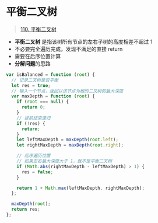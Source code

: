 
# 平衡二叉树


> [110. 平衡二叉树](https://leetcode.cn/problems/balanced-binary-tree/)

- **平衡二叉树** 是指该树所有节点的左右子树的高度相差不超过 1
- 不必要完全遍历完成，发现不满足的直接 return
- 需要在后序位置计算
- **分解问题**的思路

```javascript hl:10,18,20,24
var isBalanced = function (root) {
  // 记录二叉树是否平衡
  let res = true;
  // 输入一个节点，返回以该节点为根的二叉树的最大深度
  var maxDepth = function (root) {
    if (root === null) {
      return 0;
    }
    // 提前结束递归
    if (!res) {
      return;
    }
    let leftMaxDepth = maxDepth(root.left);
    let rightMaxDepth = maxDepth(root.right);

    // 后序遍历位置
    // 如果左右最大深度大于 1，就不是平衡二叉树
    if (Math.abs(rightMaxDepth - leftMaxDepth) > 1) {
      res = false;
    }

    return 1 + Math.max(leftMaxDepth, rightMaxDepth);
  };

  maxDepth(root);
  return res;
};

```